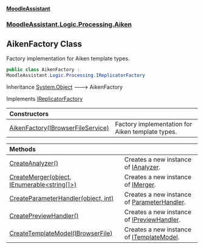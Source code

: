 #### [MoodleAssistant](index.md 'index')
### [MoodleAssistant.Logic.Processing.Aiken](MoodleAssistant.Logic.Processing.Aiken.md 'MoodleAssistant.Logic.Processing.Aiken')

## AikenFactory Class

Factory implementation for Aiken template types.

```csharp
public class AikenFactory :
MoodleAssistant.Logic.Processing.IReplicatorFactory
```

Inheritance [System.Object](https://docs.microsoft.com/en-us/dotnet/api/System.Object 'System.Object') &#129106; AikenFactory

Implements [IReplicatorFactory](MoodleAssistant.Logic.Processing.IReplicatorFactory.md 'MoodleAssistant.Logic.Processing.IReplicatorFactory')

| Constructors | |
| :--- | :--- |
| [AikenFactory(IBrowserFileService)](MoodleAssistant.Logic.Processing.Aiken.AikenFactory.AikenFactory(MoodleAssistant.Services.IBrowserFileService).md 'MoodleAssistant.Logic.Processing.Aiken.AikenFactory.AikenFactory(MoodleAssistant.Services.IBrowserFileService)') | Factory implementation for Aiken template types. |

| Methods | |
| :--- | :--- |
| [CreateAnalyzer()](MoodleAssistant.Logic.Processing.Aiken.AikenFactory.CreateAnalyzer().md 'MoodleAssistant.Logic.Processing.Aiken.AikenFactory.CreateAnalyzer()') | Creates a new instance of [IAnalyzer](MoodleAssistant.Logic.Processing.IAnalyzer.md 'MoodleAssistant.Logic.Processing.IAnalyzer'). |
| [CreateMerger(object, IEnumerable&lt;string[]&gt;)](MoodleAssistant.Logic.Processing.Aiken.AikenFactory.CreateMerger(object,System.Collections.Generic.IEnumerable_string[]_).md 'MoodleAssistant.Logic.Processing.Aiken.AikenFactory.CreateMerger(object, System.Collections.Generic.IEnumerable<string[]>)') | Creates a new instance of [IMerger](MoodleAssistant.Logic.Processing.IMerger.md 'MoodleAssistant.Logic.Processing.IMerger'). |
| [CreateParameterHandler(object, int)](MoodleAssistant.Logic.Processing.Aiken.AikenFactory.CreateParameterHandler(object,int).md 'MoodleAssistant.Logic.Processing.Aiken.AikenFactory.CreateParameterHandler(object, int)') | Creates a new instance of [ParameterHandler](MoodleAssistant.Logic.Processing.ParameterHandler.md 'MoodleAssistant.Logic.Processing.ParameterHandler'). |
| [CreatePreviewHandler()](MoodleAssistant.Logic.Processing.Aiken.AikenFactory.CreatePreviewHandler().md 'MoodleAssistant.Logic.Processing.Aiken.AikenFactory.CreatePreviewHandler()') | Creates a new instance of [IPreviewHandler](MoodleAssistant.Logic.Processing.IPreviewHandler.md 'MoodleAssistant.Logic.Processing.IPreviewHandler'). |
| [CreateTemplateModel(IBrowserFile)](MoodleAssistant.Logic.Processing.Aiken.AikenFactory.CreateTemplateModel(Microsoft.AspNetCore.Components.Forms.IBrowserFile).md 'MoodleAssistant.Logic.Processing.Aiken.AikenFactory.CreateTemplateModel(Microsoft.AspNetCore.Components.Forms.IBrowserFile)') | Creates a new instance of [ITemplateModel](MoodleAssistant.Logic.Models.ITemplateModel.md 'MoodleAssistant.Logic.Models.ITemplateModel'). |
